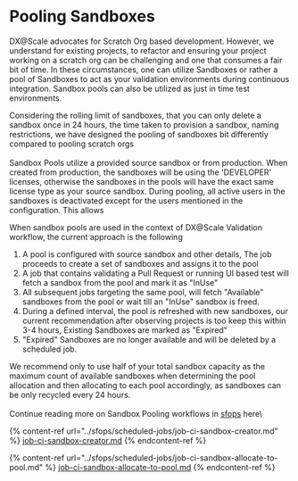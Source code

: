 # Pooling Sandboxes

DX@Scale advocates for Scratch Org based development. However, we understand for existing projects, to refactor and ensuring your project working on a scratch org can be challenging and one that consumes a fair bit of time. In these circumstances, one can utilize Sandboxes or rather a pool of Sandboxes to act as your validation environments during continuous integration. Sandbox pools can also be utilized as just in time test environments.

Considering the rolling limit of sandboxes,  that you can only delete a sandbox once in 24 hours, the time taken to provision a sandbox, naming restrictions, we have designed the pooling of sandboxes bit differently compared to pooling scratch orgs\
\
Sandbox Pools utilize a provided source sandbox or from production.  When created from production, the sandboxes will be using the 'DEVELOPER' licenses, otherwise the sandboxes in the pools will have the exact same license type as your source sandbox. During pooling, all active users in the sandboxes is deactivated except for the users mentioned in the configuration. This allows&#x20;

When sandbox pools are used in the context of DX@Scale  Validation workflow, the current approach is the following

1. A pool is configured with source sandbox and other details, The job proceeds to create a set of sandboxes and assigns it to the pool
2. A job that contains validating a Pull Request or running UI based test will fetch a sandbox from the pool and mark it as "InUse"
3. All subsequent jobs targeting the same pool, will fetch "Available" sandboxes from the pool or wait till an "InUse" sandbox is freed.
4. During a defined interval, the pool is refreshed with new sandboxes, our current recommendation after observing projects is too keep this within 3-4 hours, Existing Sandboxes are marked as "Expired"
5. "Expired" Sandboxes are no longer available and will be deleted by a scheduled job. &#x20;



We recommend only to use half of your total sandbox capacity as the maximum count of available sandboxes when determining the pool allocation and then allocating to each pool accordingly, as sandboxes can be only recycled every 24 hours.\
\
Continue reading more on Sandbox Pooling workflows in [sfops](broken-reference) here\


{% content-ref url="../sfops/scheduled-jobs/job-ci-sandbox-creator.md" %}
[job-ci-sandbox-creator.md](../sfops/scheduled-jobs/job-ci-sandbox-creator.md)
{% endcontent-ref %}

{% content-ref url="../sfops/scheduled-jobs/job-ci-sandbox-allocate-to-pool.md" %}
[job-ci-sandbox-allocate-to-pool.md](../sfops/scheduled-jobs/job-ci-sandbox-allocate-to-pool.md)
{% endcontent-ref %}

